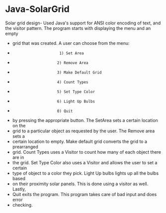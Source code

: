 # Java-SolarGrid
Solar grid design- Used Java's support for ANSI color encoding of text, and the visitor pattern.
The program starts with displaying the menu and an empty
 * grid that was created. A user can choose from the menu:
 *                          1) Set Area
 *                         2) Remove Area
 *                         3) Make Default Grid
 *                         4) Count Types
 *                         5) Set Type Color
 *                         6) Light Up Bulbs
 *                         0) Quit
 * by pressing the appropriate button. The SetArea sets a certain location on the
 * grid to a particular object as requested by the user. The Remove area sets a
 * certain location to empty. Make default grid converts the grid to a prearranged
 * grid. Count Types uses a Visitor to count how many of each object there are in
 * the grid. Set Type Color also uses a Visitor and allows the user to set a certain
 * type of object to a color they pick. Light Up bulbs lights up all the bulbs based
 * on their proximity solar panels. This is done using a visitor as well. Lastly,
 * Quit exits the program. This program takes care of bad input and does error
 * checking.
